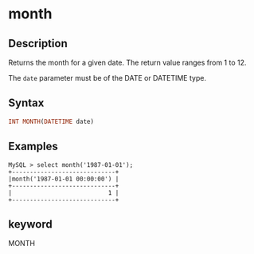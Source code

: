 ---
---

# month

## Description

Returns the month for a given date. The return value ranges from 1 to 12.

The `date` parameter must be of the DATE or DATETIME type.

## Syntax

```Haskell
INT MONTH(DATETIME date)
```

## Examples

```Plain Text
MySQL > select month('1987-01-01');
+-----------------------------+
|month('1987-01-01 00:00:00') |
+-----------------------------+
|                           1 |
+-----------------------------+
```

## keyword

MONTH
